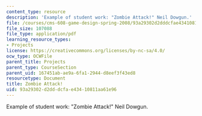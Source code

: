 ```yaml
---
content_type: resource
description: 'Example of student work: "Zombie Attack!" Neil Dowgun.'
file: /courses/cms-608-game-design-spring-2008/93a29302d2dddcfae43410811aa61e96_dowgun1.pdf
file_size: 107088
file_type: application/pdf
learning_resource_types:
- Projects
license: https://creativecommons.org/licenses/by-nc-sa/4.0/
ocw_type: OCWFile
parent_title: Projects
parent_type: CourseSection
parent_uid: 167451ab-ae9a-6fa1-2944-d8eef3f43ed8
resourcetype: Document
title: Zombie Attack!
uid: 93a29302-d2dd-dcfa-e434-10811aa61e96
---
```

Example of student work: "Zombie Attack!" Neil Dowgun.